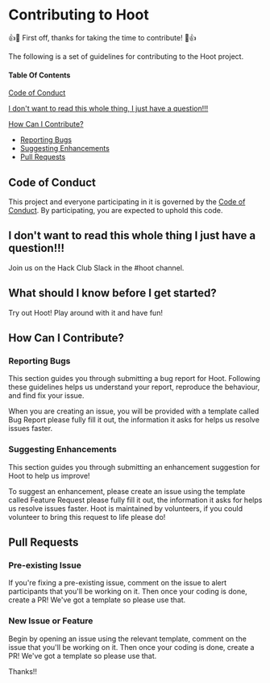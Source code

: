 # Contributing to Hoot

:+1::tada: First off, thanks for taking the time to contribute! :tada::+1:

The following is a set of guidelines for contributing to the Hoot project.

#### Table Of Contents

[Code of Conduct](#code-of-conduct)

[I don't want to read this whole thing, I just have a question!!!](#i-dont-want-to-read-this-whole-thing-i-just-have-a-question)

[How Can I Contribute?](#how-can-i-contribute)
  * [Reporting Bugs](#reporting-bugs)
  * [Suggesting Enhancements](#suggesting-enhancements)
  * [Pull Requests](#pull-requests)

## Code of Conduct

This project and everyone participating in it is governed by the [Code of Conduct](CODE_OF_CONDUCT.md). By participating, you are expected to uphold this code.

## I don't want to read this whole thing I just have a question!!!

Join us on the Hack Club Slack in the #hoot channel.

## What should I know before I get started?

Try out Hoot! Play around with it and have fun!

## How Can I Contribute?

### Reporting Bugs

This section guides you through submitting a bug report for Hoot. Following these guidelines helps us understand your report, reproduce the behaviour, and find fix your issue.

When you are creating an issue, you will be provided with a template called Bug Report please fully fill it out, the information it asks for helps us resolve issues faster.

### Suggesting Enhancements

This section guides you through submitting an enhancement suggestion for Hoot to help us improve!

To suggest an enhancement, please create an issue using the template called Feature Request please fully fill it out, the information it asks for helps us resolve issues faster. Hoot is maintained by volunteers, if you could volunteer to bring this request to life please do!

## Pull Requests

### Pre-existing Issue

If you're fixing a pre-existing issue, comment on the issue to alert participants that you'll be working on it. Then once your coding is done, create a PR! We've got a template so please use that. 

### New Issue or Feature

Begin by opening an issue using the relevant template, comment on the issue that you'll be working on it. Then once your coding is done, create a PR! We've got a template so please use that. 

Thanks!!
